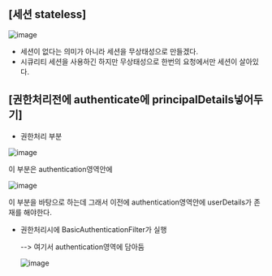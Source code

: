 ## [세션 stateless]

![image](https://user-images.githubusercontent.com/108928206/201461419-61204c24-09ec-4267-a422-418a3a2f4ded.png)

- 세션이 없다는 의미가 아니라 세션을 무상태성으로 만들겠다.
- 시큐리티 세션을 사용하긴 하지만 무상태성으로 한번의 요청에서만 세션이 살아있다.

## [권한처리전에 authenticate에 principalDetails넣어두기]

- 권한처리 부분

![image](https://user-images.githubusercontent.com/108928206/201461500-8923ee10-d770-4fae-abb6-d1063a6acc7b.png)

이 부분은 authentication영역안에 

![image](https://user-images.githubusercontent.com/108928206/201461530-6990bd4a-8c21-4ae7-a08c-b936a41a9dd6.png)

이 부분을 바탕으로 하는데 그래서 이전에 authentication영역안에 userDetails가 존재를 해야한다.

- 권한처리시에 BasicAuthenticationFilter가 실행

  --> 여기서 authentication영역에 담아둠
  
  ![image](https://user-images.githubusercontent.com/108928206/201461608-768fb595-8dfa-4fc9-8276-e40a4e8cc13d.png)
